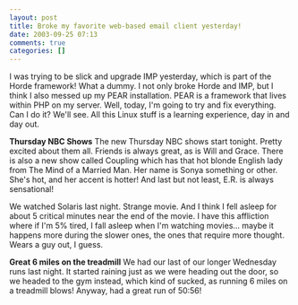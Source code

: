 ```yaml
---
layout: post
title: Broke my favorite web-based email client yesterday!
date: 2003-09-25 07:13
comments: true
categories: []
---
```

I was trying to be slick and upgrade IMP yesterday, which is part of the Horde framework! What a dummy. I not only broke Horde and IMP, but I think I also messed up my PEAR installation. PEAR is a framework that lives within PHP on my server. Well, today, I'm going to try and fix everything. Can I do it? We'll see. All this Linux stuff is a learning experience, day in and day out.

<strong>Thursday NBC Shows</strong>
The new Thursday NBC shows start tonight. Pretty excited about them all. Friends is always great, as is Will and Grace. There is also a new show called Coupling which has that hot blonde English lady from The Mind of a Married Man. Her name is Sonya something or other. She's hot, and her accent is hotter! And last but not least, E.R. is always sensational!

We watched Solaris last night. Strange movie. And I think I fell asleep for about 5 critical minutes near the end of the movie. I have this affliction where if I'm 5% tired, I fall asleep when I'm watching movies... maybe it happens more during the slower ones, the ones that require more thought. Wears a guy out, I guess.

<strong>Great 6 miles on the treadmill</strong>
We had our last of our longer Wednesday runs last night. It started raining just as we were heading out the door, so we headed to the gym instead, which kind of sucked, as running 6 miles on a treadmill blows! Anyway, had a great run of 50:56!
